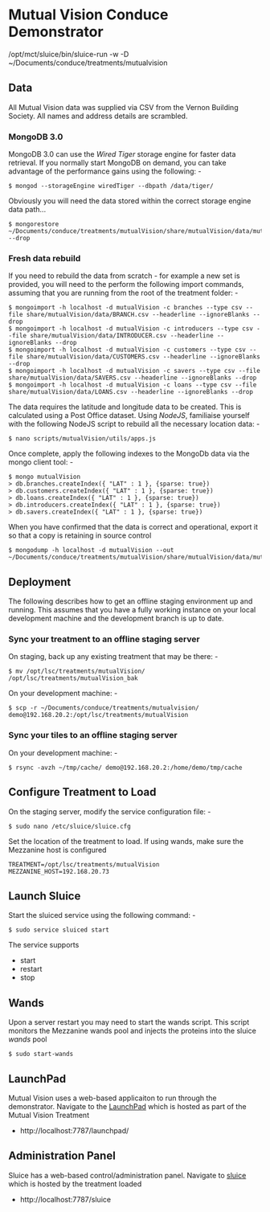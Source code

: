# Mutual Vision Conduce Demonstrator

/opt/mct/sluice/bin/sluice-run -w -D  ~/Documents/conduce/treatments/mutualvision

## Data
All Mutual Vision data was supplied via CSV from the Vernon Building Society.  All names and address details are scrambled.  

### MongoDB 3.0
MongoDB 3.0 can use the *Wired Tiger* storage engine for faster data retrieval.  If you normally start MongoDB on demand, you can take advantage of the performance gains using the following: -
```
$ mongod --storageEngine wiredTiger --dbpath /data/tiger/
```
Obviously you will need the data stored within the correct storage engine data path...
```
$ mongorestore ~/Documents/conduce/treatments/mutualVision/share/mutualVision/data/mutualVision.dmp/ --drop
```

### Fresh data rebuild 
If you need to rebuild the data from scratch - for example a new set is provided, you will need to the perform the following import commands, assuming that you are running from the root of the treatment folder: -
```
$ mongoimport -h localhost -d mutualVision -c branches --type csv --file share/mutualVision/data/BRANCH.csv --headerline --ignoreBlanks --drop
$ mongoimport -h localhost -d mutualVision -c introducers --type csv --file share/mutualVision/data/INTRODUCER.csv --headerline --ignoreBlanks --drop
$ mongoimport -h localhost -d mutualVision -c customers --type csv --file share/mutualVision/data/CUSTOMERS.csv --headerline --ignoreBlanks --drop
$ mongoimport -h localhost -d mutualVision -c savers --type csv --file share/mutualVision/data/SAVERS.csv --headerline --ignoreBlanks --drop
$ mongoimport -h localhost -d mutualVision -c loans --type csv --file share/mutualVision/data/LOANS.csv --headerline --ignoreBlanks --drop
```
The data requires the latitude and longitude data to be created.  This is calculated using a Post Office dataset. Using *NodeJS*, familiaise yourself with the following NodeJS script to rebuild all the necessary location data: -
```
$ nano scripts/mutualVision/utils/apps.js
```

Once complete, apply the following indexes to the MongoDb data via the mongo client tool: -
```
$ mongo mutualVision
> db.branches.createIndex({ "LAT" : 1 }, {sparse: true})
> db.customers.createIndex({ "LAT" : 1 }, {sparse: true})
> db.loans.createIndex({ "LAT" : 1 }, {sparse: true})
> db.introducers.createIndex({ "LAT" : 1 }, {sparse: true})
> db.savers.createIndex({ "LAT" : 1 }, {sparse: true})
```
When you have confirmed that the data is correct and operational, export it so that a copy is retaining in source control
```
$ mongodump -h localhost -d mutualVision --out  ~/Documents/conduce/treatments/mutualVision/share/mutualVision/data/mutualVision.dmp
```

## Deployment
The following describes how to get an offline staging environment up and running.  This assumes that you have a fully working instance on your local development machine and the development branch is up to date.

### Sync your treatment to an offline staging server
On staging, back up any existing treatment that may be there: -
```
$ mv /opt/lsc/treatments/mutualVision/ /opt/lsc/treatments/mutualVision_bak
```
On your development machine: -
```
$ scp -r ~/Documents/conduce/treatments/mutualvision/ demo@192.168.20.2:/opt/lsc/treatments/mutualVision
```

### Sync your tiles to an offline staging server
On your development machine: -
```
$ rsync -avzh ~/tmp/cache/ demo@192.168.20.2:/home/demo/tmp/cache
```

## Configure Treatment to Load
On the staging server, modify the service configuration file: -
```
$ sudo nano /etc/sluice/sluice.cfg
```
Set the location of the treatment to load. If using wands, make sure the Mezzanine host is configured 
```
TREATMENT=/opt/lsc/treatments/mutualVision
MEZZANINE_HOST=192.168.20.73
```

## Launch Sluice
Start the sluiced service using the following command: -
```
$ sudo service sluiced start
```
The service supports 
 - start
 - restart 
 - stop

## Wands
Upon a server restart you may need to start the wands script.  This script monitors the Mezzanine wands pool and injects the proteins into the sluice *wands* pool 
```
$ sudo start-wands
```

## LaunchPad
Mutual Vision uses a web-based applicaiton to run through the demonstrator.  Navigate to the [LaunchPad] which is hosted as part of the Mutual Vision Treatment

 - http://localhost:7787/launchpad/

## Administration Panel
Sluice has a web-based control/administration panel.  Navigate to [sluice] which is hosted by the treatment loaded

 - http://localhost:7787/sluice

[LaunchPad]:http://localhost:7787/launchpad/
[sluice]:http://localhost:7787/sluice